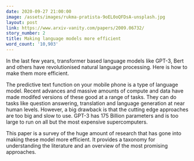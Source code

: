 ```yaml
---
date: 2020-09-27 21:00:00
image: /assets/images/rukma-pratista-9oEL0oQFDsA-unsplash.jpg
layout: post
link: https://www.arxiv-vanity.com/papers/2009.06732/
story_number: 2
title: Making language models more efficient
word_count: '10,903'
---
```


In the last few years, transformer based language models like GPT-3, Bert and others have revolutionised natural language processing.  Here is how to make them more efficient.

The predictive text function on your mobile phone is a type of language model. Recent advances and massive amounts of compute and data have made modifed versions of these good at a range of tasks. They can do tasks like question answering, translation and language generation at near human levels. However, a big drawback is that the cutting edge approaches are too big and slow to use. GPT-3 has 175 Billion parameters and is too large to run on all but the most expensive supercomputers.

This paper is a survey of the huge amount of research that has gone into making these model more efficient. It provides a taxonomy for understanding the literature and an overview of the most promising approaches.

